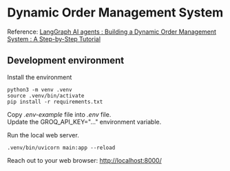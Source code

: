 # Dynamic Order Management System

Reference: [LangGraph AI agents : Building a Dynamic Order Management System : A Step-by-Step Tutorial](https://ai.gopubby.com/langgraph-building-a-dynamic-order-management-system-a-step-by-step-tutorial-0be56854fc91)

## Development environment

Install the environment
```
python3 -m venv .venv
source .venv/bin/activate
pip install -r requirements.txt
```

Copy *.env-example* file into *.env* file.    
Update the GROQ_API_KEY="..." environment variable.

Run the local web server.
```
.venv/bin/uvicorn main:app --reload
```

Reach out to your web browser: [http://localhost:8000/](http://localhost:8000/)